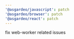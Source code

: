 ```yaml
---
'@asgardeo/javascript': patch
'@asgardeo/browser': patch
'@asgardeo/react': patch
---
```


fix web-worker related issues
